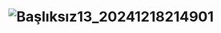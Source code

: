 # ![Başlıksız13_20241218214901](https://github.com/user-attachments/assets/97ac11c4-27ae-4436-b7dc-78aba2c126cc)
   

          
